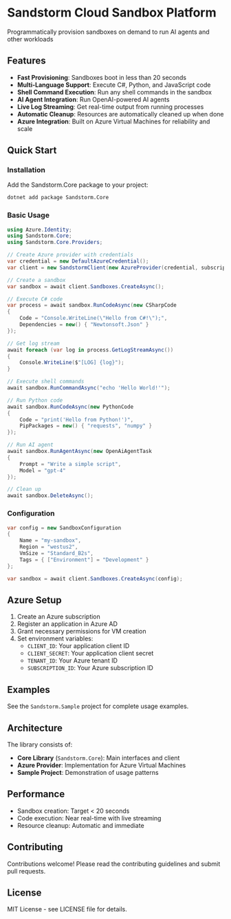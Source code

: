 # Sandstorm Cloud Sandbox Platform

Programmatically provision sandboxes on demand to run AI agents and other workloads

## Features

- **Fast Provisioning**: Sandboxes boot in less than 20 seconds
- **Multi-Language Support**: Execute C#, Python, and JavaScript code
- **Shell Command Execution**: Run any shell commands in the sandbox
- **AI Agent Integration**: Run OpenAI-powered AI agents
- **Live Log Streaming**: Get real-time output from running processes
- **Automatic Cleanup**: Resources are automatically cleaned up when done
- **Azure Integration**: Built on Azure Virtual Machines for reliability and scale

## Quick Start

### Installation

Add the Sandstorm.Core package to your project:

```bash
dotnet add package Sandstorm.Core
```

### Basic Usage

```csharp
using Azure.Identity;
using Sandstorm.Core;
using Sandstorm.Core.Providers;

// Create Azure provider with credentials
var credential = new DefaultAzureCredential();
var client = new SandstormClient(new AzureProvider(credential, subscriptionId));

// Create a sandbox
var sandbox = await client.Sandboxes.CreateAsync();

// Execute C# code
var process = await sandbox.RunCodeAsync(new CSharpCode 
{ 
    Code = "Console.WriteLine(\"Hello from C#!\");", 
    Dependencies = new() { "Newtonsoft.Json" } 
});

// Get log stream
await foreach (var log in process.GetLogStreamAsync())
{
    Console.WriteLine($"[LOG] {log}");
}

// Execute shell commands
await sandbox.RunCommandAsync("echo 'Hello World!'");

// Run Python code
await sandbox.RunCodeAsync(new PythonCode
{
    Code = "print('Hello from Python!')",
    PipPackages = new() { "requests", "numpy" }
});

// Run AI agent
await sandbox.RunAgentAsync(new OpenAiAgentTask
{
    Prompt = "Write a simple script",
    Model = "gpt-4"
});

// Clean up
await sandbox.DeleteAsync();
```

### Configuration

```csharp
var config = new SandboxConfiguration
{
    Name = "my-sandbox",
    Region = "westus2",
    VmSize = "Standard_B2s",
    Tags = { ["Environment"] = "Development" }
};

var sandbox = await client.Sandboxes.CreateAsync(config);
```

## Azure Setup

1. Create an Azure subscription
2. Register an application in Azure AD
3. Grant necessary permissions for VM creation
4. Set environment variables:
   - `CLIENT_ID`: Your application client ID
   - `CLIENT_SECRET`: Your application client secret  
   - `TENANT_ID`: Your Azure tenant ID
   - `SUBSCRIPTION_ID`: Your Azure subscription ID

## Examples

See the `Sandstorm.Sample` project for complete usage examples.

## Architecture

The library consists of:

- **Core Library** (`Sandstorm.Core`): Main interfaces and client
- **Azure Provider**: Implementation for Azure Virtual Machines
- **Sample Project**: Demonstration of usage patterns

## Performance

- Sandbox creation: Target < 20 seconds
- Code execution: Near real-time with live streaming
- Resource cleanup: Automatic and immediate

## Contributing

Contributions welcome! Please read the contributing guidelines and submit pull requests.

## License

MIT License - see LICENSE file for details.